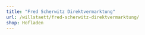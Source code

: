 ```yaml
---
title: "Fred Scherwitz Direktvermarktung"
url: /willstaett/fred-scherwitz-direktvermarktung/
shop: Hofladen
---
```


